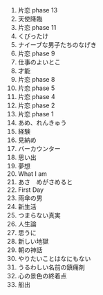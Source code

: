 1. 片恋 phase 13
1. 天使降臨
1. 片恋 phase 11
1. くびったけ
1. ナイーブな男子たちのなげき
1. 片恋 phase 9
1. 仕事のよいとこ
1. 才能
1. 片恋 phase 8
1. 片恋 phase 5
1. 片恋 phase 4
1. 片恋 phase 2
1. 片恋 phase 1
1. あめ、れんきゅう
1. 経験
1. 見納め
1. バーカウンター
1. 思い出
1. 夢想
1. What I am
1. あさ　めがさめると
1. First Day
1. 雨傘の男
1. 新生活
1. つまらない真実
1. 人生論
1. 思うに
1. 新しい地獄
1. 朝の神話
1. やりたいことはなにもない
1. うるわしい名前の鎮痛剤
1. 心の景色の終着点
1. 船出
